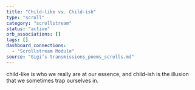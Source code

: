 ```yaml
---
title: "Child-like vs. Child-ish"
type: "scroll"
category: "scrollstream"
status: "active"
orb_associations: []
tags: []
dashboard_connections:
  - "Scrollstream Module"
source: "Gigi’s transmissions_poems_scrolls.md"
---
```


child-like is who we really are at our essence, and child-ish is the illusion that we sometimes trap ourselves in.